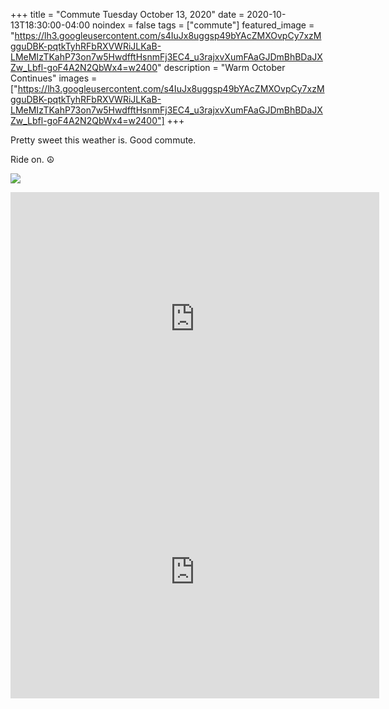 +++
title =  "Commute Tuesday October 13, 2020"
date = 2020-10-13T18:30:00-04:00
noindex = false
tags = ["commute"]
featured_image = "https://lh3.googleusercontent.com/s4IuJx8uggsp49bYAcZMXOvpCy7xzMgguDBK-pqtkTyhRFbRXVWRiJLKaB-LMeMIzTKahP73on7w5HwdfftHsnmFj3EC4_u3rajxvXumFAaGJDmBhBDaJXZw_Lbfl-goF4A2N2QbWx4=w2400"
description = "Warm October Continues"
images = ["https://lh3.googleusercontent.com/s4IuJx8uggsp49bYAcZMXOvpCy7xzMgguDBK-pqtkTyhRFbRXVWRiJLKaB-LMeMIzTKahP73on7w5HwdfftHsnmFj3EC4_u3rajxvXumFAaGJDmBhBDaJXZw_Lbfl-goF4A2N2QbWx4=w2400"]
+++

Pretty sweet this weather is. Good commute.

Ride on. ☮

<a href='https://lh3.googleusercontent.com/s4IuJx8uggsp49bYAcZMXOvpCy7xzMgguDBK-pqtkTyhRFbRXVWRiJLKaB-LMeMIzTKahP73on7w5HwdfftHsnmFj3EC4_u3rajxvXumFAaGJDmBhBDaJXZw_Lbfl-goF4A2N2QbWx4=w2400'><img src='https://lh3.googleusercontent.com/s4IuJx8uggsp49bYAcZMXOvpCy7xzMgguDBK-pqtkTyhRFbRXVWRiJLKaB-LMeMIzTKahP73on7w5HwdfftHsnmFj3EC4_u3rajxvXumFAaGJDmBhBDaJXZw_Lbfl-goF4A2N2QbWx4=w2400'></a>

<iframe height='405' width='590' frameborder='0' allowtransparency='true' scrolling='no' src='https://www.strava.com/activities/4188691847/embed/e9f277e68b4fae885d48bbd1fe04d0be2ceb6ec7'></iframe>

<iframe height='405' width='590' frameborder='0' allowtransparency='true' scrolling='no' src='https://www.strava.com/activities/4191545941/embed/98e7e62dac1c5eba1a0ff9b8889401998c90105e'></iframe>

